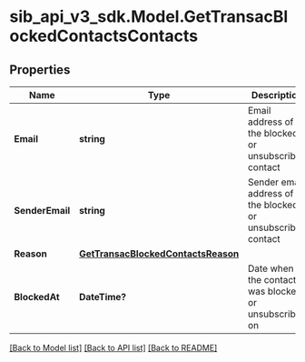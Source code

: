 # sib_api_v3_sdk.Model.GetTransacBlockedContactsContacts
## Properties

Name | Type | Description | Notes
------------ | ------------- | ------------- | -------------
**Email** | **string** | Email address of the blocked or unsubscribed contact | 
**SenderEmail** | **string** | Sender email address of the blocked or unsubscribed contact | 
**Reason** | [**GetTransacBlockedContactsReason**](GetTransacBlockedContactsReason.md) |  | 
**BlockedAt** | **DateTime?** | Date when the contact was blocked or unsubscribed on | 

[[Back to Model list]](../README.md#documentation-for-models) [[Back to API list]](../README.md#documentation-for-api-endpoints) [[Back to README]](../README.md)

